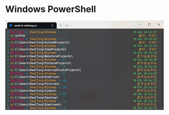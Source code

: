 # Windows PowerShell

<p align="center">
  <img
    src="/docs/oh-my-post-theme.png"
    alt="Oh My Posh – theme"
  />
</p>
